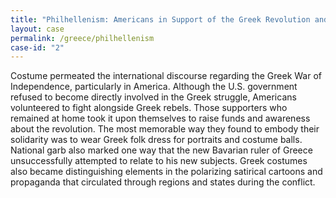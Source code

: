```yaml
---
title: "Philhellenism: Americans in Support of the Greek Revolution and in Greek Costume"
layout: case
permalink: /greece/philhellenism
case-id: "2"
---
```


Costume permeated the international discourse
regarding the Greek War of Independence, particularly
in America. Although the U.S. government refused to
become directly involved in the Greek struggle,
Americans volunteered to fight alongside Greek rebels.
Those supporters who remained at home took it upon
themselves to raise funds and awareness about the
revolution. The most memorable way they found to
embody their solidarity was to wear Greek folk dress
for portraits and costume balls. National garb also
marked one way that the new Bavarian ruler of Greece
unsuccessfully attempted to relate to his new
subjects. Greek costumes also became distinguishing
elements in the polarizing satirical cartoons and
propaganda that circulated through regions and states
during the conflict.
